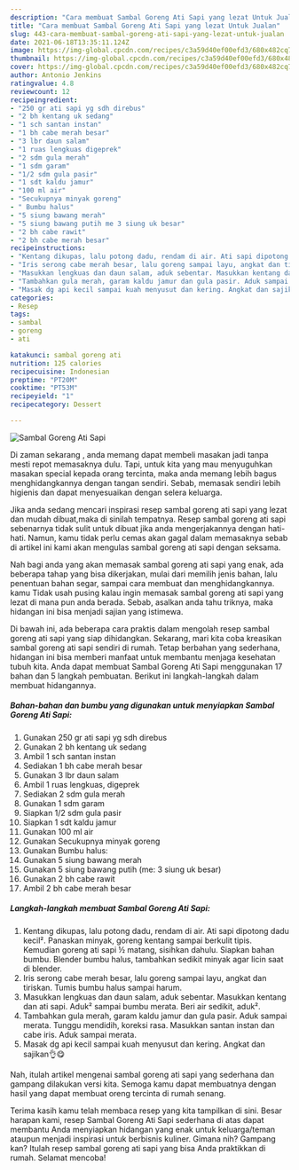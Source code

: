 ```yaml
---
description: "Cara membuat Sambal Goreng Ati Sapi yang lezat Untuk Jualan"
title: "Cara membuat Sambal Goreng Ati Sapi yang lezat Untuk Jualan"
slug: 443-cara-membuat-sambal-goreng-ati-sapi-yang-lezat-untuk-jualan
date: 2021-06-18T13:35:11.124Z
image: https://img-global.cpcdn.com/recipes/c3a59d40ef00efd3/680x482cq70/sambal-goreng-ati-sapi-foto-resep-utama.jpg
thumbnail: https://img-global.cpcdn.com/recipes/c3a59d40ef00efd3/680x482cq70/sambal-goreng-ati-sapi-foto-resep-utama.jpg
cover: https://img-global.cpcdn.com/recipes/c3a59d40ef00efd3/680x482cq70/sambal-goreng-ati-sapi-foto-resep-utama.jpg
author: Antonio Jenkins
ratingvalue: 4.8
reviewcount: 12
recipeingredient:
- "250 gr ati sapi yg sdh direbus"
- "2 bh kentang uk sedang"
- "1 sch santan instan"
- "1 bh cabe merah besar"
- "3 lbr daun salam"
- "1 ruas lengkuas digeprek"
- "2 sdm gula merah"
- "1 sdm garam"
- "1/2 sdm gula pasir"
- "1 sdt kaldu jamur"
- "100 ml air"
- "Secukupnya minyak goreng"
- " Bumbu halus"
- "5 siung bawang merah"
- "5 siung bawang putih me 3 siung uk besar"
- "2 bh cabe rawit"
- "2 bh cabe merah besar"
recipeinstructions:
- "Kentang dikupas, lalu potong dadu, rendam di air. Ati sapi dipotong dadu kecil². Panaskan minyak, goreng kentang sampai berkulit tipis. Kemudian goreng ati sapi ½ matang, sisihkan dahulu. Siapkan bahan bumbu. Blender bumbu halus, tambahkan sedikit minyak agar licin saat di blender."
- "Iris serong cabe merah besar, lalu goreng sampai layu, angkat dan tiriskan. Tumis bumbu halus sampai harum."
- "Masukkan lengkuas dan daun salam, aduk sebentar. Masukkan kentang dan ati sapi. Aduk² sampai bumbu merata. Beri air sedikit, aduk²."
- "Tambahkan gula merah, garam kaldu jamur dan gula pasir. Aduk sampai merata. Tunggu mendidih, koreksi rasa. Masukkan santan instan dan cabe iris. Aduk sampai merata."
- "Masak dg api kecil sampai kuah menyusut dan kering. Angkat dan sajikan👌😋"
categories:
- Resep
tags:
- sambal
- goreng
- ati

katakunci: sambal goreng ati 
nutrition: 125 calories
recipecuisine: Indonesian
preptime: "PT20M"
cooktime: "PT53M"
recipeyield: "1"
recipecategory: Dessert

---
```



![Sambal Goreng Ati Sapi](https://img-global.cpcdn.com/recipes/c3a59d40ef00efd3/680x482cq70/sambal-goreng-ati-sapi-foto-resep-utama.jpg)

Di zaman  sekarang , anda memang dapat membeli masakan jadi tanpa mesti repot memasaknya dulu. Tapi, untuk kita yang mau menyuguhkan masakan special kepada orang tercinta, maka anda memang lebih bagus menghidangkannya dengan tangan sendiri. Sebab, memasak sendiri lebih higienis dan dapat menyesuaikan dengan selera keluarga.

Jika anda sedang mencari inspirasi resep sambal goreng ati sapi yang lezat dan mudah dibuat,maka di sinilah tempatnya. Resep sambal goreng ati sapi  sebenarnya tidak sulit untuk dibuat jika anda mengerjakannya dengan hati-hati. Namun, kamu tidak perlu cemas akan gagal dalam memasaknya 
sebab di artikel ini kami akan mengulas sambal goreng ati sapi dengan seksama.  



Nah bagi anda yang akan memasak sambal goreng ati sapi yang enak, ada beberapa tahap yang bisa dikerjakan, mulai dari memilih jenis bahan, lalu penentuan bahan segar, sampai cara membuat dan menghidangkannya. kamu Tidak usah pusing kalau ingin memasak sambal goreng ati sapi yang lezat di mana pun anda berada. Sebab, asalkan anda  tahu triknya, maka hidangan ini bisa menjadi sajian yang istimewa.

Di bawah ini, ada beberapa cara praktis  dalam mengolah resep sambal goreng ati sapi yang siap dihidangkan. Sekarang, mari kita coba kreasikan sambal goreng ati sapi sendiri di rumah. Tetap berbahan yang sederhana, hidangan ini bisa memberi manfaat untuk membantu menjaga kesehatan tubuh kita. Anda dapat membuat Sambal Goreng Ati Sapi menggunakan 17 bahan dan 5 langkah pembuatan. Berikut ini langkah-langkah dalam membuat hidangannya.

<!--inarticleads1-->

##### Bahan-bahan dan bumbu yang digunakan untuk menyiapkan Sambal Goreng Ati Sapi:

1. Gunakan 250 gr ati sapi yg sdh direbus
1. Gunakan 2 bh kentang uk sedang
1. Ambil 1 sch santan instan
1. Sediakan 1 bh cabe merah besar
1. Gunakan 3 lbr daun salam
1. Ambil 1 ruas lengkuas, digeprek
1. Sediakan 2 sdm gula merah
1. Gunakan 1 sdm garam
1. Siapkan 1/2 sdm gula pasir
1. Siapkan 1 sdt kaldu jamur
1. Gunakan 100 ml air
1. Gunakan Secukupnya minyak goreng
1. Gunakan  Bumbu halus:
1. Gunakan 5 siung bawang merah
1. Gunakan 5 siung bawang putih (me: 3 siung uk besar)
1. Gunakan 2 bh cabe rawit
1. Ambil 2 bh cabe merah besar




<!--inarticleads2-->

##### Langkah-langkah membuat Sambal Goreng Ati Sapi:

1. Kentang dikupas, lalu potong dadu, rendam di air. Ati sapi dipotong dadu kecil². Panaskan minyak, goreng kentang sampai berkulit tipis. Kemudian goreng ati sapi ½ matang, sisihkan dahulu. Siapkan bahan bumbu. Blender bumbu halus, tambahkan sedikit minyak agar licin saat di blender.
1. Iris serong cabe merah besar, lalu goreng sampai layu, angkat dan tiriskan. Tumis bumbu halus sampai harum.
1. Masukkan lengkuas dan daun salam, aduk sebentar. Masukkan kentang dan ati sapi. Aduk² sampai bumbu merata. Beri air sedikit, aduk².
1. Tambahkan gula merah, garam kaldu jamur dan gula pasir. Aduk sampai merata. Tunggu mendidih, koreksi rasa. Masukkan santan instan dan cabe iris. Aduk sampai merata.
1. Masak dg api kecil sampai kuah menyusut dan kering. Angkat dan sajikan👌😋




Nah, itulah artikel mengenai  sambal goreng ati sapi  yang sederhana dan gampang dilakukan versi kita. Semoga kamu dapat membuatnya dengan hasil yang dapat membuat oreng tercinta di rumah senang. 

Terima kasih kamu telah membaca resep yang kita tampilkan di sini. Besar harapan kami, resep  Sambal Goreng Ati Sapi sederhana di atas dapat membantu Anda menyiapkan hidangan yang enak untuk keluarga/teman ataupun menjadi inspirasi untuk berbisnis kuliner. Gimana nih? Gampang kan? Itulah resep sambal goreng ati sapi yang bisa Anda praktikkan di rumah. Selamat mencoba!

